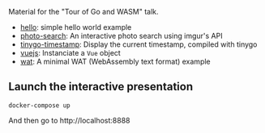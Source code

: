 Material for the "Tour of Go and WASM" talk.

- [hello](hello): simple hello world example
- [photo-search](photo-search): An interactive photo search using imgur's API
- [tinygo-timestamp](tinygo-timestamp): Display the current timestamp, compiled with tinygo
- [vuejs](vuejs): Instanciate a `Vue` object
- [wat](wat): A minimal WAT (WebAssembly text format) example

## Launch the interactive presentation

```
docker-compose up
```
And then go to http://localhost:8888
